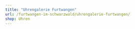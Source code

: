 ```yaml
---
title: "Uhrengalerie Furtwangen"
url: /furtwangen-im-schwarzwald/uhrengalerie-furtwangen/
shop: Uhren
---
```

